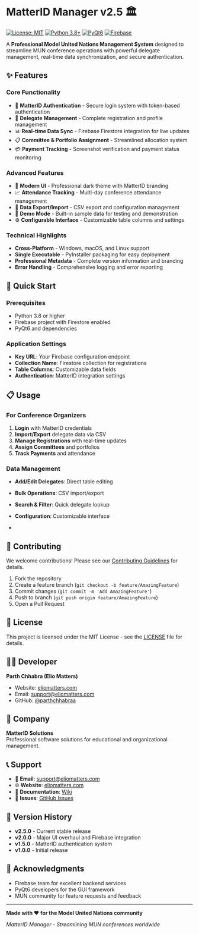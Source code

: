 # MatterID Manager v2.5 🏛️

[![License: MIT](https://img.shields.io/badge/License-MIT-yellow.svg)](https://opensource.org/licenses/MIT)
[![Python 3.8+](https://img.shields.io/badge/python-3.8+-blue.svg)](https://www.python.org/downloads/)
[![PyQt6](https://img.shields.io/badge/PyQt6-GUI-green.svg)](https://pypi.org/project/PyQt6/)
[![Firebase](https://img.shields.io/badge/Firebase-Backend-orange.svg)](https://firebase.google.com/)

A **Professional Model United Nations Management System** designed to streamline MUN conference operations with powerful delegate management, real-time data synchronization, and secure authentication.

## ✨ Features

### **Core Functionality**
- 🔐 **MatterID Authentication** - Secure login system with token-based authentication
- 👥 **Delegate Management** - Complete registration and profile management
- 📊 **Real-time Data Sync** - Firebase Firestore integration for live updates
- 📋 **Committee & Portfolio Assignment** - Streamlined allocation system
- 💳 **Payment Tracking** - Screenshot verification and payment status monitoring

### **Advanced Features**
- 🎨 **Modern UI** - Professional dark theme with MatterID branding
- 📈 **Attendance Tracking** - Multi-day conference attendance management
- 📁 **Data Export/Import** - CSV export and configuration management
- 🔄 **Demo Mode** - Built-in sample data for testing and demonstration
- ⚙️ **Configurable Interface** - Customizable table columns and settings

### **Technical Highlights**
- **Cross-Platform** - Windows, macOS, and Linux support
- **Single Executable** - PyInstaller packaging for easy deployment
- **Professional Metadata** - Complete version information and branding
- **Error Handling** - Comprehensive logging and error reporting

## 🚀 Quick Start

### Prerequisites
- Python 3.8 or higher
- Firebase project with Firestore enabled
- PyQt6 and dependencies

### Application Settings
- **Key URL**: Your Firebase configuration endpoint
- **Collection Name**: Firestore collection for registrations
- **Table Columns**: Customizable data fields
- **Authentication**: MatterID integration settings

## 📋 Usage

### **For Conference Organizers**
1. **Login** with MatterID credentials
2. **Import/Export** delegate data via CSV
3. **Manage Registrations** with real-time updates
4. **Assign Committees** and portfolios
5. **Track Payments** and attendance

### **Data Management**
- **Add/Edit Delegates**: Direct table editing
- **Bulk Operations**: CSV import/export
- **Search & Filter**: Quick delegate lookup
- **Configuration**: Customizable interface

- 
## 🤝 Contributing

We welcome contributions! Please see our [Contributing Guidelines](CONTRIBUTING.md) for details.

1. Fork the repository
2. Create a feature branch (`git checkout -b feature/AmazingFeature`)
3. Commit changes (`git commit -m 'Add AmazingFeature'`)
4. Push to branch (`git push origin feature/AmazingFeature`)
5. Open a Pull Request

## 📄 License

This project is licensed under the MIT License - see the [LICENSE](LICENSE) file for details.

## 👨‍💻 Developer

**Parth Chhabra (Elio Matters)**
- Website: [eliomatters.com](https://eliomatters.com)
- Email: support@eliomatters.com
- GitHub: [@parthchhabraa](https://github.com/parthchhabraa)

## 🏢 Company

**MatterID Solutions**  
Professional software solutions for educational and organizational management.

## 📞 Support

- 📧 **Email**: support@eliomatters.com
- 🌐 **Website**: [eliomatters.com](https://eliomatters.com)
- 📖 **Documentation**: [Wiki](https://github.com/parthchhabraa/MatterID/wiki)
- 🐛 **Issues**: [GitHub Issues](https://github.com/parthchhabraa/MatterID/issues)

## 🔄 Version History

- **v2.5.0** - Current stable release
- **v2.0.0** - Major UI overhaul and Firebase integration
- **v1.5.0** - MatterID authentication system
- **v1.0.0** - Initial release

## 🙏 Acknowledgments

- Firebase team for excellent backend services
- PyQt6 developers for the GUI framework
- MUN community for feature requests and feedback

---

**Made with ❤️ for the Model United Nations community**

*MatterID Manager - Streamlining MUN conferences worldwide*


